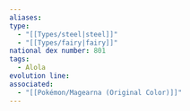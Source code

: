 ```yaml
---
aliases: 
type:
  - "[[Types/steel|steel]]"
  - "[[Types/fairy|fairy]]"
national dex number: 801
tags:
  - Alola
evolution line: 
associated:
  - "[[Pokémon/Magearna (Original Color)]]"
---
```

